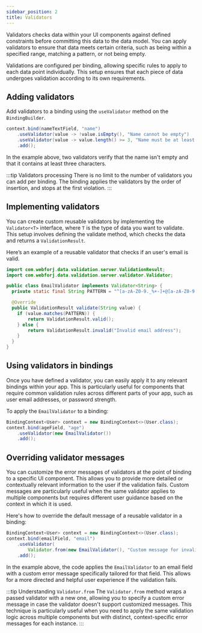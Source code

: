 ```yaml
---
sidebar_position: 2
title: Validators
---
```


Validators checks data within your UI components against defined constraints before committing this data to the data model. You can apply validators to ensure that data meets certain criteria, such as being within a specified range, matching a pattern, or not being empty.

Validations are configured per binding, allowing specific rules to apply to each data point individually. This setup ensures that each piece of data undergoes validation according to its own requirements.

## Adding validators

Add validators to a binding using the `useValidator` method on the `BindingBuilder`.

```java
context.bind(nameTextField, "name")
    .useValidator(value -> !value.isEmpty(), "Name cannot be empty")
    .useValidator(value -> value.length() >= 3, "Name must be at least 3 characters long")
    .add();
```

In the example above, two validators verify that the name isn't empty and that it contains at least three characters.

:::tip Validators processing
There is no limit to the number of validators you can add per binding. The binding applies the validators by the order of insertion, and stops at the first violation.
:::

## Implementing validators

You can create custom reusable validators by implementing the `Validator<T>` interface, where `T` is the type of data you want to validate. This setup involves defining the validate method, which checks the data and returns a `ValidationResult`.

Here’s an example of a reusable validator that checks if an user's email is valid.

```java
import com.webforj.data.validation.server.ValidationResult;
import com.webforj.data.validation.server.validator.Validator;

public class EmailValidator implements Validator<String> {
  private static final String PATTERN = "^[a-zA-Z0-9._%+-]+@[a-zA-Z0-9.-]+\\.[a-zA-Z]{2,6}$";

  @Override
  public ValidationResult validate(String value) {
    if (value.matches(PATTERN)) {
        return ValidationResult.valid();
    } else {
        return ValidationResult.invalid("Invalid email address");
    }
  }
}
```

## Using validators in bindings

Once you have defined a validator, you can easily apply it to any relevant bindings within your app. This is particularly useful for components that require common validation rules across different parts of your app, such as user email addresses, or password strength.

To apply the `EmailValidator` to a binding:

```java
BindingContext<User> context = new BindingContext<>(User.class);
context.bind(ageField, "age")
    .useValidator(new EmailValidator())
    .add();
```

## Overriding validator messages

You can customize the error messages of validators at the point of binding to a specific UI component. This allows you to provide more detailed or contextually relevant information to the user if the validation fails. Custom messages are particularly useful when the same validator applies to multiple components but requires different user guidance based on the context in which it is used.

Here's how to override the default message of a reusable validator in a binding:

```java
BindingContext<User> context = new BindingContext<>(User.class);
context.bind(emailField, "email")
    .useValidator(
        Validator.from(new EmailValidator(), "Custom message for invalid email address"))
    .add();
```

In the example above, the code applies the `EmailValidator` to an email field with a custom error message specifically tailored for that field. This allows for a more directed and helpful user experience if the validation fails.

:::tip Understanding `Validator.from`
The `Validator.from` method wraps a passed validator with a new one, allowing you to specify a custom error message in case the validator doesn't support customized messages. This technique is particularly useful when you need to apply the same validation logic across multiple components but with distinct, context-specific error messages for each instance.
:::
